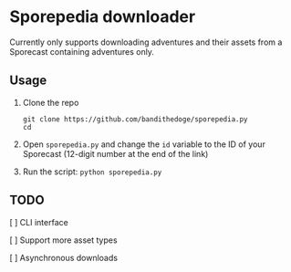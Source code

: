 # Sporepedia downloader

Currently only supports downloading adventures and their assets from a Sporecast containing adventures only.

## Usage

1. Clone the repo
    ```
    git clone https://github.com/bandithedoge/sporepedia.py
    cd
    ```
    
2. Open `sporepedia.py` and change the `id` variable to the ID of your Sporecast (12-digit number at the end of the link)

3. Run the script: `python sporepedia.py`

## TODO

[ ] CLI interface

[ ] Support more asset types

[ ] Asynchronous downloads
